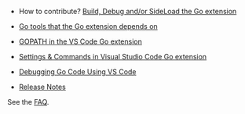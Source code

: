 - How to contribute? [Build, Debug and/or SideLoad the Go extension](Building,-Debugging-and-Sideloading-the-extension-in-Visual-Studio-Code.md)

- [Go tools that the Go extension depends on](Go-tools-that-the-Go-extension-depends-on.md)
- [GOPATH in the VS Code Go extension](GOPATH-in-the-VS-Code-Go-extension.md)
- [Settings & Commands in Visual Studio Code Go extension](Settings-for-Visual-Studio-Code-Go-extension.md) 
- [Debugging Go Code Using VS Code](Debugging-Go-code-using-VS-Code.md)
- [Release Notes](https://github.com/Microsoft/vscode-go/blob/master/CHANGELOG.md)


See the [FAQ](Go-with-VS-Code-FAQ-and-Troubleshooting.md).

